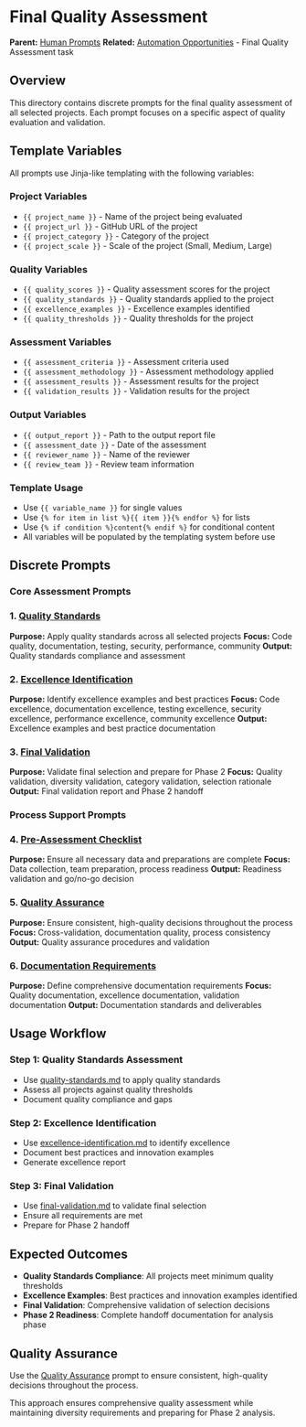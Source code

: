 # Final Quality Assessment

**Parent:** [Human Prompts](../README.md)
**Related:** [Automation Opportunities](../../../phases/01-project-selection/AUTOMATION_OPPORTUNITIES.md) - Final Quality Assessment task

## Overview

This directory contains discrete prompts for the final quality assessment of all selected projects. Each prompt focuses on a specific aspect of quality evaluation and validation.

## Template Variables

All prompts use Jinja-like templating with the following variables:

### Project Variables
- `{{ project_name }}` - Name of the project being evaluated
- `{{ project_url }}` - GitHub URL of the project
- `{{ project_category }}` - Category of the project
- `{{ project_scale }}` - Scale of the project (Small, Medium, Large)

### Quality Variables
- `{{ quality_scores }}` - Quality assessment scores for the project
- `{{ quality_standards }}` - Quality standards applied to the project
- `{{ excellence_examples }}` - Excellence examples identified
- `{{ quality_thresholds }}` - Quality thresholds for the project

### Assessment Variables
- `{{ assessment_criteria }}` - Assessment criteria used
- `{{ assessment_methodology }}` - Assessment methodology applied
- `{{ assessment_results }}` - Assessment results for the project
- `{{ validation_results }}` - Validation results for the project

### Output Variables
- `{{ output_report }}` - Path to the output report file
- `{{ assessment_date }}` - Date of the assessment
- `{{ reviewer_name }}` - Name of the reviewer
- `{{ review_team }}` - Review team information

### Template Usage
- Use `{{ variable_name }}` for single values
- Use `{% for item in list %}{{ item }}{% endfor %}` for lists
- Use `{% if condition %}content{% endif %}` for conditional content
- All variables will be populated by the templating system before use

## Discrete Prompts

### Core Assessment Prompts
### 1. [Quality Standards](quality-standards.md)
**Purpose:** Apply quality standards across all selected projects
**Focus:** Code quality, documentation, testing, security, performance, community
**Output:** Quality standards compliance and assessment

### 2. [Excellence Identification](excellence-identification.md)
**Purpose:** Identify excellence examples and best practices
**Focus:** Code excellence, documentation excellence, testing excellence, security excellence, performance excellence, community excellence
**Output:** Excellence examples and best practice documentation

### 3. [Final Validation](final-validation.md)
**Purpose:** Validate final selection and prepare for Phase 2
**Focus:** Quality validation, diversity validation, category validation, selection rationale
**Output:** Final validation report and Phase 2 handoff

### Process Support Prompts
### 4. [Pre-Assessment Checklist](../pre-assessment-checklist.md)
**Purpose:** Ensure all necessary data and preparations are complete
**Focus:** Data collection, team preparation, process readiness
**Output:** Readiness validation and go/no-go decision

### 5. [Quality Assurance](../quality-assurance.md)
**Purpose:** Ensure consistent, high-quality decisions throughout the process
**Focus:** Cross-validation, documentation quality, process consistency
**Output:** Quality assurance procedures and validation

### 6. [Documentation Requirements](../documentation-requirements.md)
**Purpose:** Define comprehensive documentation requirements
**Focus:** Quality documentation, excellence documentation, validation documentation
**Output:** Documentation standards and deliverables

## Usage Workflow

### Step 1: Quality Standards Assessment
- Use [quality-standards.md](quality-standards.md) to apply quality standards
- Assess all projects against quality thresholds
- Document quality compliance and gaps

### Step 2: Excellence Identification
- Use [excellence-identification.md](excellence-identification.md) to identify excellence
- Document best practices and innovation examples
- Generate excellence report

### Step 3: Final Validation
- Use [final-validation.md](final-validation.md) to validate final selection
- Ensure all requirements are met
- Prepare for Phase 2 handoff

## Expected Outcomes

- **Quality Standards Compliance**: All projects meet minimum quality thresholds
- **Excellence Examples**: Best practices and innovation examples identified
- **Final Validation**: Comprehensive validation of selection decisions
- **Phase 2 Readiness**: Complete handoff documentation for analysis phase

## Quality Assurance

Use the [Quality Assurance](quality-assurance.md) prompt to ensure consistent, high-quality decisions throughout the process.

This approach ensures comprehensive quality assessment while maintaining diversity requirements and preparing for Phase 2 analysis.
